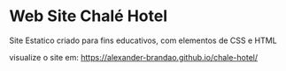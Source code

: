 # Web Site Chalé Hotel 
Site Estatico criado para fins educativos, com elementos de CSS e HTML

visualize o site em: https://alexander-brandao.github.io/chale-hotel/

